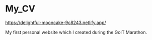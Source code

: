 # My_CV

https://delightful-mooncake-9c8243.netlify.app/

My first personal website which I created during the GoIT Marathon.
